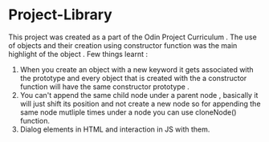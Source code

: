 # Project-Library

This project was created as a part of the Odin Project Curriculum . The use of objects and their creation using constructor function was the main highlight of the object . Few things learnt : 
1. When you create an object with a new keyword it gets associated with the prototype and every object that is created with the a constructor function will have the same constructor prototype . 
2. You can't append the same child node under a parent node , basically it will just shift its position and not create a new node so for appending the same node mutliple times under a node you can use cloneNode() function. 
3. Dialog elements in HTML and interaction in JS with them.